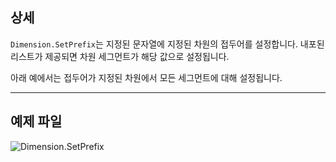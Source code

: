 ## 상세
`Dimension.SetPrefix`는 지정된 문자열에 지정된 차원의 접두어를 설정합니다. 내포된 리스트가 제공되면 차원 세그먼트가 해당 값으로 설정됩니다.

아래 예에서는 접두어가 지정된 차원에서 모든 세그먼트에 대해 설정됩니다.
___
## 예제 파일

![Dimension.SetPrefix](./Revit.Elements.Dimension.SetPrefix_img.jpg)
